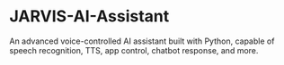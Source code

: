 # JARVIS-AI-Assistant
An advanced voice-controlled AI assistant built with Python, capable of speech recognition, TTS, app control, chatbot response, and more.
